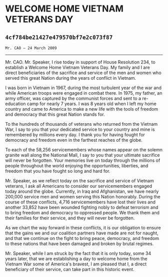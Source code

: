 # WELCOME HOME VIETNAM VETERANS DAY
## `4cf784be21427e479570bf7e2c073f87`
`Mr. CAO — 24 March 2009`

---


Mr. CAO. Mr. Speaker, I rise today in support of House Resolution 
234, to establish a Welcome Home Vietnam Veterans Day. My family and I 
are direct beneficiaries of the sacrifice and service of the men and 
women who served this great Nation during the years of conflict in 
Vietnam.

I was born in Vietnam in 1967, during the most turbulent year of the 
war and while American troops were engaged in combat there. In 1975, my 
father, an army officer, was captured by the communist forces and sent 
to a re-education camp for nearly 7 years. I was 8 years old when I 
left my home country and came to America to make a new life with the 
tools of freedom and democracy that this great Nation stands for.

To the hundreds of thousands of veterans who returned from the 
Vietnam War, I say to you that your dedicated service to your country 
and mine is remembered by millions every day. I thank you for having 
fought for democracy and freedom even in the farthest reaches of the 
globe.

To each of the 58,256 servicemembers whose names appear on the solemn 
granite wall along the National Mall, I say to you that your ultimate 
sacrifice will never be forgotten. Your memories live on today through 
the millions of people throughout the world enjoying the opportunities, 
liberties, and freedom that you have fought so long and hard for.

Mr. Speaker, as we reflect today on the sacrifice and service of 
Vietnam veterans, I ask all Americans to consider our servicemembers 
engaged today around the globe. Currently, in Iraq and Afghanistan, we 
have nearly 200,000 service men and women serving this Nation 
honorably. During the course of these conflicts, 4,716 servicemembers 
have lost their lives and another 33,852 have been wounded fighting 
nobly to defeat terrorism and to bring freedom and democracy to 
oppressed people. We thank them and their families for their service, 
and they will never be forgotten.

As we chart the way forward in these conflicts, it is our obligation 
to ensure that the gains we and our coalition partners have made are 
not for naught, and that we continue on the fight to bring peace, 
democracy, and freedom to these nations that have been damaged and 
broken by brutal regimes.

Mr. Speaker, while I am struck by the fact that it is only today, 
some 34 years later, that we are establishing a day to welcome home 
from the Vietnam War some of America's bravest, I am pleased that I, a 
direct beneficiary of their service, can take part in this historic 
event.